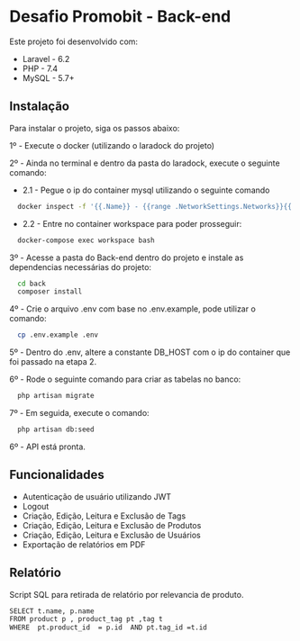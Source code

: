 
# Desafio Promobit - Back-end

Este projeto foi desenvolvido com:

- Laravel - 6.2
- PHP - 7.4
- MySQL - 5.7+



## Instalação

Para instalar o projeto, siga os passos abaixo:

1º - Execute o docker (utilizando o laradock do projeto)

2º - Ainda no terminal e dentro da pasta do laradock, execute o seguinte comando:

- 2.1 - Pegue o ip do container mysql utilizando o seguinte comando 
```bash
  docker inspect -f '{{.Name}} - {{range .NetworkSettings.Networks}}{{.IPAddress}}{{end}}' $(docker ps -aq)
```
- 2.2 - Entre no container workspace para poder prosseguir:

```bash
  docker-compose exec workspace bash
```

3º - Acesse a pasta do Back-end dentro do projeto e instale as dependencias necessárias do projeto:
```bash
  cd back
  composer install
```
4º - Crie o arquivo .env com base no .env.example, pode utilizar o comando:
```bash
  cp .env.example .env
```
5º - Dentro do .env, altere a constante DB_HOST com o ip do container que foi passado na etapa 2.

6º - Rode o seguinte comando para criar as tabelas no banco:
```bash
  php artisan migrate
```

7º - Em seguida, execute o comando:
```bash
  php artisan db:seed
```

6º - API está pronta.

    
## Funcionalidades

- Autenticação de usuário utilizando JWT
- Logout
- Criação, Edição, Leitura e Exclusão de Tags 
- Criação, Edição, Leitura e Exclusão de Produtos
- Criação, Edição, Leitura e Exclusão de Usuários
- Exportação de relatórios em PDF


## Relatório

Script SQL para retirada de relatório por relevancia de produto.
```bash
SELECT t.name, p.name  
FROM product p , product_tag pt ,tag t
WHERE  pt.product_id  = p.id  AND pt.tag_id =t.id 
```
